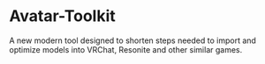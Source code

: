 # Avatar-Toolkit
A new modern tool designed to shorten steps needed to import and optimize models into VRChat, Resonite and other similar games. 

